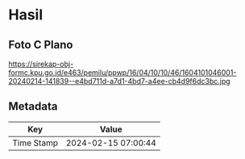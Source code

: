 # Hasil

## Foto C Plano

https://sirekap-obj-formc.kpu.go.id/e463/pemilu/ppwp/16/04/10/10/46/1604101046001-20240214-141839--e4bd711d-a7d1-4bd7-a4ee-cb4d9f6dc3bc.jpg


## Metadata

| Key        | Value               |
| ---------- | ------------------- |
| Time Stamp | 2024-02-15 07:00:44 |



